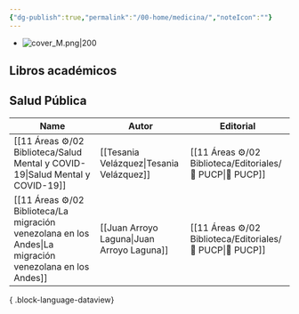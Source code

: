 ```yaml
---
{"dg-publish":true,"permalink":"/00-home/medicina/","noteIcon":""}
---
```


- ![cover_M.png|200](/img/user/02%20Image/cover_M.png)
## Libros académicos
## Salud Pública
| Name                                                                                                       | Autor                                      | Editorial                                                    |
| ---------------------------------------------------------------------------------------------------------- | ------------------------------------------ | ------------------------------------------------------------ |
| [[11 Áreas ⚙/02 Biblioteca/Salud Mental y COVID-19\|Salud Mental y COVID-19]]                           | [[Tesania Velázquez\|Tesania Velázquez]]   | [[11 Áreas ⚙/02 Biblioteca/Editoriales/📔 PUCP\|📔 PUCP]] |
| [[11 Áreas ⚙/02 Biblioteca/La migración venezolana en los Andes\|La migración venezolana en los Andes]] | [[Juan Arroyo Laguna\|Juan Arroyo Laguna]] | [[11 Áreas ⚙/02 Biblioteca/Editoriales/📔 PUCP\|📔 PUCP]] |

{ .block-language-dataview}
